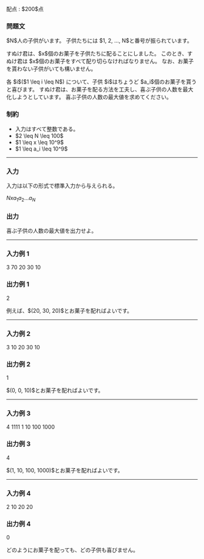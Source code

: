 
<div>

<span>

<span>

<p>
配点 : $200$点
</p>

<div>

<section>

### **問題文**

<p>
$N$人の子供がいます。
子供たちには $1, 2, ..., N$と番号が振られています。
</p>

<p>
すぬけ君は、$x$個のお菓子を子供たちに配ることにしました。
このとき、すぬけ君は $x$個のお菓子をすべて配り切らなければなりません。
なお、お菓子を貰わない子供がいても構いません。
</p>

<p>
各 $i$($1 \leq i \leq N$) について、子供 $i$はちょうど $a_i$個のお菓子を貰うと喜びます。
すぬけ君は、お菓子を配る方法を工夫し、喜ぶ子供の人数を最大化しようとしています。
喜ぶ子供の人数の最大値を求めてください。
</p>

</section>

</div>

<div>

<section>

### **制約**

<ul>

<li>
入力はすべて整数である。
</li>

<li>
$2 \leq N \leq 100$
</li>

<li>
$1 \leq x \leq 10^9$
</li>

<li>
$1 \leq a_i \leq 10^9$
</li>

</ul>

</section>

</div>

---

<div>

<div>

<section>

### **入力**

<p>
入力は以下の形式で標準入力から与えられる。
</p>

<div>

$N$$x$$a_1$$a_2$$...$$a_N$
</div>

</section>

</div>

<div>

<section>

### **出力**

<p>
喜ぶ子供の人数の最大値を出力せよ。
</p>

</section>

</div>

</div>

---

<div>

<section>

### **入力例 1**

<div>

3 70
20 30 10

</div>

</section>

</div>

<div>

<section>

### **出力例 1**

<div>

2

</div>

<p>
例えば、$(20, 30, 20)$とお菓子を配ればよいです。
</p>

</section>

</div>

---

<div>

<section>

### **入力例 2**

<div>

3 10
20 30 10

</div>

</section>

</div>

<div>

<section>

### **出力例 2**

<div>

1

</div>

<p>
$(0, 0, 10)$とお菓子を配ればよいです。
</p>

</section>

</div>

---

<div>

<section>

### **入力例 3**

<div>

4 1111
1 10 100 1000

</div>

</section>

</div>

<div>

<section>

### **出力例 3**

<div>

4

</div>

<p>
$(1, 10, 100, 1000)$とお菓子を配ればよいです。
</p>

</section>

</div>

---

<div>

<section>

### **入力例 4**

<div>

2 10
20 20

</div>

</section>

</div>

<div>

<section>

### **出力例 4**

<div>

0

</div>

<p>
どのようにお菓子を配っても、どの子供も喜びません。
</p>

</section>

</div>

</span>

</span>

</div>
